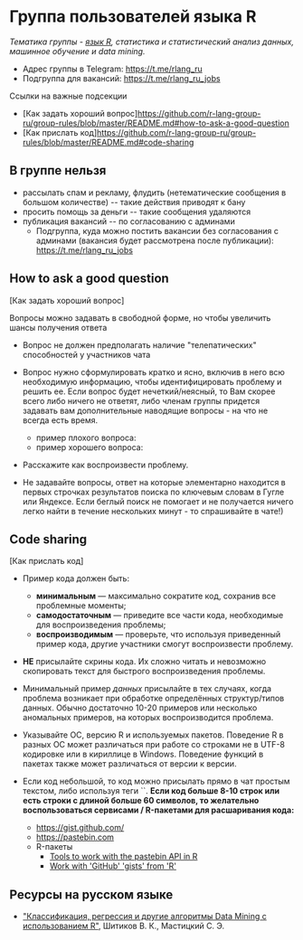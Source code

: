 # Группа пользователей языка R   
<!---
**[Russian Speaking R Language Group]**  
<p align="center">
<img src = "./R_logo.png" width=270> 
</p>
--->
_Тематика группы - [язык R](https://www.r-project.org), статистика и статистический анализ данных, машинное обучение и data mining._   

- Адрес группы в Telegram: https://t.me/rlang_ru
- Подгруппа для вакансий: https://t.me/rlang_ru_jobs

Ссылки на важные подсекции  

- [Как задать хороший вопрос]https://github.com/r-lang-group-ru/group-rules/blob/master/README.md#how-to-ask-a-good-question
- [Как прислать код]https://github.com/r-lang-group-ru/group-rules/blob/master/README.md#code-sharing

## В группе нельзя

- рассылать спам и рекламу, флудить (нетематические сообщения в большом количестве) -- такие действия приводят к бану
- просить помощь за деньги -- такие сообщения удаляются
- публикация вакансий -- по согласованию с админами
    - Подгруппа, куда можно постить вакансии без согласования с админами (вакансия будет рассмотрена после публикации): https://t.me/rlang_ru_jobs

## How to ask a good question

[Как задать хороший вопрос]  

Вопросы можно задавать в свободной форме, но чтобы увеличить шансы получения ответа 


- Вопрос не должен предполагать наличие "телепатических" способностей у участников чата 

- Вопрос нужно сформулировать кратко и ясно, включив в него всю необходимую информацию, чтобы идентифицировать проблему и решить ее. Если вопрос будет нечеткий/неясный, то Вам скорее всего либо ничего не ответят, либо членам группы придется задавать вам дополнительные наводящие вопросы - на что не всегда есть время.

    - пример плохого вопроса:
    - пример хорошего вопроса:

- Расскажите как воспроизвести проблему.

- Не задавайте вопросы, ответ на которые элементарно находится в первых строчках результатов поиска по ключевым словам в Гугле или Яндексе. Если беглый поиск не помогает и не получается ничего легко найти в течение нескольких минут - то спрашивайте в чате!)

## Code sharing  

[Как прислать код]  

- Пример кода должен быть:
    
    - **минимальным** — максимально сократите код, сохранив все проблемные моменты;
    - **самодостаточным** — приведите все части кода, необходимые для воспроизведения проблемы;
    - **воспроизводимым** — проверьте, что используя приведенный пример кода, другие участники смогут воспроизвести проблему.

- **НЕ** присылайте скрины кода. Их сложно читать и невозможно скопировать текст для быстрого воспроизведения проблемы.

- Минимальный пример _данных_ присылайте в тех случаях, когда проблема возникает при обработке определённых структур/типов данных. Обычно достаточно 10-20 примеров или несколько аномальных примеров, на которых воспроизводится проблема.

- Указывайте ОС, версию R и используемых пакетов. Поведение R в разных ОС может различаться при работе со строками не в UTF-8 кодировке или в кириллице в Windows. Поведение функций в пакетах также может различаться от версии к версии.

- Если код небольшой, то код можно присылать прямо в чат простым текстом, либо используя теги ``.  **Если код больше 8-10 строк или есть строки с длиной больше 60 символов, то желательно воспользоваться сервисами / R-пакетами для расшаривания кода:**

    - https://gist.github.com/
    - https://pastebin.com
    - R-пакеты
        - [Tools to work with the pastebin API in R](https://github.com/hrbrmstr/pastebin) 
        - [Work with 'GitHub' 'gists' from 'R'](https://cran.r-project.org/web/packages/gistr/index.html)


## Ресурсы на русском языке

- ["Классификация, регрессия и другие алгоритмы Data Mining с использованием R"](https://ranalytics.github.io/data-mining/index.html), Шитиков В. К., Мастицкий С. Э.

